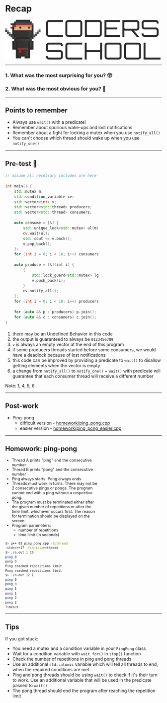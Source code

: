 <!-- .slide: data-background="#111111" -->

# Recap

<a href="https://coders.school">
    <img width="500" src="../coders_school_logo.png" alt="Coders School" class="plain">
</a>

___

### 1. What was the most surprising for you? 😲

### 2. What was the most obvious for you? 🥱

___
<!-- .slide: style="font-size: .81em" -->

## Points to remember

* <!-- .element: class="fragment fade-in" --> Always use <code>wait()</code> with a predicate!
* <!-- .element: class="fragment fade-in" --> Remember about spurious wake-ups and lost notifications
* <!-- .element: class="fragment fade-in" --> Remember about a fight for locking a mutex when you use <code>notify_all()</code>
* <!-- .element: class="fragment fade-in" --> You can't choose which thread should wake up when you use <code>notify_one()</code>

___
<!-- .slide: style="font-size: .65em" -->

## Pre-test 🤯

<div class="multicolumn">

<div style="width: 60%">

```cpp
// assume all necessary includes are here

int main() {
    std::mutex m;
    std::condition_variable cv;
    std::vector<int> v;
    std::vector<std::thread> producers;
    std::vector<std::thread> consumers;

    auto consume = [&] {
        std::unique_lock<std::mutex> ul(m);
        cv.wait(ul);
        std::cout << v.back();
        v.pop_back();
    };
    for (int i = 0; i < 10; i++) consumers.emplace_back(consume);

    auto produce = [&](int i) {
        {
            std::lock_guard<std::mutex> lg(m);
            v.push_back(i);
        }
        cv.notify_all();
    };
    for (int i = 0; i < 10; i++) producers.emplace_back(produce, i);

    for (auto && p : producers) p.join();
    for (auto && c : consumers) c.join();
}
```

</div>

<div class="col" style="margin-top: 20px">

1. <!-- .element: class="fragment highlight-green" --> there may be an Undefined Behavior in this code
2. <!-- .element: class="fragment highlight-red" --> the output is guaranteed to always be <code>0123456789</code>
3. <!-- .element: class="fragment highlight-red" --> <code>v</code> is always an empty vector at the end of this program
4. <!-- .element: class="fragment highlight-green" --> if some producers threads started before some consumers, we would have a deadlock because of lost notifications
5. <!-- .element: class="fragment highlight-green" --> this code can be improved by providing a predicate to <code>wait()</code> to disallow getting elements when the vector is empty
6. <!-- .element: class="fragment highlight-green" --> a change from <code>notify_all()</code> to <code>notify_one()</code> + <code>wait()</code> with predicate will guarantee that each consumer thread will receive a different number

Note: 1, 4, 5, 6

</div>

</div>

___

## Post-work

* Ping-pong
  * difficult version - [homework/ping_pong.cpp](../homework/ping_pong.cpp)
  * easier version - [homework/ping_pong_easier.cpp](../homework/ping_pong_easier.cpp)

___

## Homework: ping-pong

<div class="multicolumn">

<div style="width: 60%; font-size: .9em;">

* <!-- .element: class="fragment fade-in" --> Thread A prints "ping" and the consecutive number
* <!-- .element: class="fragment fade-in" --> Thread B prints "pong" and the consecutive number
* <!-- .element: class="fragment fade-in" --> Ping always starts. Pong always ends.
* <!-- .element: class="fragment fade-in" --> Threads must work in turns. There may not be 2 consecutive pings or pongs. The program cannot end with a ping without a respective pong.
* <!-- .element: class="fragment fade-in" --> The program must be terminated either after the given number of repetitions or after the time limit, whichever occurs first. The reason for termination should be displayed on the screen.
* <!-- .element: class="fragment fade-in" --> Program parameters:
  * <!-- .element: class="fragment fade-in" --> number of repetitions
  * <!-- .element: class="fragment fade-in" --> time limit (in seconds)

</div>

<div style="width: 40%; font-size: .85em;">

```bash
$> g++ 03_ping_pong.cpp -lpthread
-std=c++17 -fsanitize=thread
$> ./a.out 1 10
ping 0
pong 0
Ping reached repetitions limit
Pong reached repetitions limit
$> ./a.out 12 1
ping 0
pong 0
ping 1
pong 1
ping 2
pong 2
Timeout
```

</div> <!-- .element: class="fragment fade-in" -->

</div>

___

## Tips

If you got stuck:

* <!-- .element: class="fragment fade-in" --> You need a mutex and a condition variable in your <code>PingPong</code> class
* <!-- .element: class="fragment fade-in" --> Wait for a condition variable with <code>wait_for()</code> in <code>stop()</code> function
* <!-- .element: class="fragment fade-in" --> Check the number of repetitions in ping and pong threads
* <!-- .element: class="fragment fade-in" --> Use an additional <code>std::atomic<bool></code> variable which will tell all threads to end, when the required conditions are met
* <!-- .element: class="fragment fade-in" --> Ping and pong threads should be using <code>wait()</code> to check if it's their turn to work. Use an additional variable that will be used in the predicate passed to <code>wait()</code>
* <!-- .element: class="fragment fade-in" --> The pong thread should end the program after reaching the repetition limit
